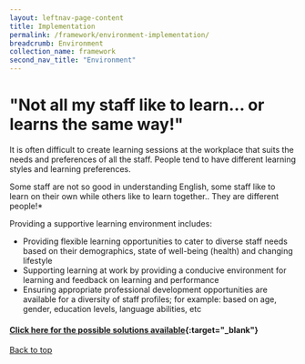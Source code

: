 ```yaml
---
layout: leftnav-page-content
title: Implementation
permalink: /framework/environment-implementation/
breadcrumb: Environment
collection_name: framework
second_nav_title: "Environment"
---
```



# **"Not all my staff like to learn… or learns the same way!"**

		
It is often difficult to create learning sessions at the workplace that suits the needs and preferences of all the staff. People tend to have different learning styles and learning preferences.

Some staff are not so good in understanding English, some staff like to learn on their own while others like to learn together.. They are different people!* 


Providing a supportive learning environment includes: 

- Providing flexible learning opportunities to cater to diverse staff needs based on their demographics, state of well-being (health) and changing lifestyle
- Supporting learning at work by providing a conducive environment for learning and feedback on learning and performance 
- Ensuring appropriate professional development opportunities are available for a diversity of staff profiles; for example: based on age, gender, education levels, language abilities, etc 



#### [Click here for the possible solutions available](https://nyp-wpl-staging.netlify.com/framework/environment-support/){:target="_blank"}

[Back to top](#top)
